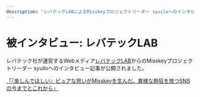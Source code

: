 ```yaml
---
description: 'レバテックLABによるMisskeyプロジェクトリーダー syuiloへのインタビューが公開されました'
---
```


# 被インタビュー: レバテックLAB

レバテック社が運営するWebメディア[レバテックLAB](https://levtech.jp/media/)からのMisskeyプロジェクトリーダー syuiloへのインタビュー記事が公開されました。

[「『楽しんでほしい』ピュアな思いがMisskeyを生んだ。異様な熱狂を放つSNSの今までとこれから」](https://levtech.jp/media/article/interview/detail_268/)
